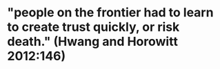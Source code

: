 # "people on the frontier had to learn to create trust quickly, or risk death." (Hwang and Horowitt 2012:146)